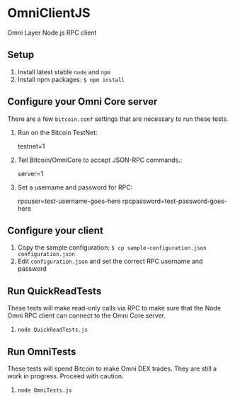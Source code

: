 # OmniClientJS

Omni Layer Node.js RPC client

## Setup

1. Install latest stable `node` and `npm`
1. Install npm packages: `$ npm install`

## Configure your Omni Core server

There are a few `bitcoin.conf` settings that are necessary to run these tests.

1. Run on the Bitcoin TestNet:

     testnet=1


1. Tell Bitcoin/OmniCore to accept JSON-RPC commands.:

    server=1

1. Set a username and password for RPC:

    rpcuser=test-username-goes-here
    rpcpassword=test-password-goes-here



## Configure your client

1. Copy the sample configuration: `$ cp sample-configuration.json configuration.json`
1. Edit `configuration.json` and set the correct RPC username and password

## Run QuickReadTests

These tests will make read-only calls via RPC to make sure that the Node Omni RPC client can
connect to the Omni Core server.

1. `node QuickReadTests.js`

## Run OmniTests

These tests will spend Bitcoin to make Omni DEX trades. They are still a work in progress. Proceed
with caution.

1. `node OmniTests.js`

